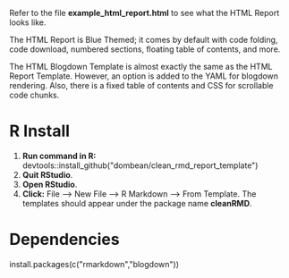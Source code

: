 Refer to the file __example_html_report.html__ to see what the HTML Report looks like.

The HTML Report is Blue Themed; it comes by default with code folding, code download, numbered sections, floating table of contents, and more.

The HTML Blogdown Template is almost exactly the same as the HTML Report Template. However, an option is added to the YAML for blogdown rendering. Also, there is a fixed table of contents and CSS for scrollable code chunks.

# R Install

1) __Run command in R:__ devtools::install_github("dombean/clean_rmd_report_template")
2) __Quit RStudio__.
3) __Open RStudio__.
3) __Click:__ File --> New File --> R Markdown --> From Template. The templates should appear under the package name __cleanRMD__.

# Dependencies

install.packages(c("rmarkdown","blogdown"))
